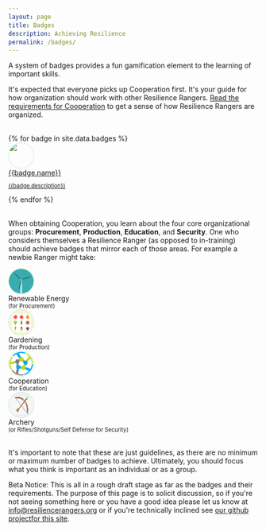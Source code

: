 ```yaml
---
layout: page
title: Badges
description: Achieving Resilience
permalink: /badges/
---
```


A system of badges provides a fun gamification element to the learning of important skills.

It's expected that everyone picks up Cooperation first. It's your guide for how organization should work with other Resilience Rangers. [Read the requirements for Cooperation](/badges/cooperation) to get a sense of how Resilience Rangers are organized.

<style>
.list-with-icon-caption { font-size: 0.8em; }
</style>

<br>

<div class="greennature-item greennature-icon-with-list-item">
  {% for badge in site.data.badges %}
    <div class="list-with-icon-ux greennature-ux" style="opacity: 1; padding-top: 0px; margin-bottom: 0px;">
      <div class="list-with-icon greennature-left">
        <div class="list-with-icon-image">
          <div class="image-cropper" style="background-color: {{badge.background-color}}; width: 50px; height: 50px; position: relative; overflow: hidden; border-radius: 50%; border: thin dashed lightgreen;">
            <a href="/badges/{{badge.slug}}"><img src="/assets/images/{{badge.icon}}" style="display:inline; height: {{badge.height}}; width: auto; margin: {{badge.margin}};" /></a>
          </div>
        </div>
        <div class="list-with-icon-content">
          <a href="/badges/{{badge.slug}}">
            <div class="list-with-icon-title greennature-skin-title">{{badge.name}}</div>
            <div class="list-with-icon-caption">
              <p>{{badge.description}}</p>
            </div>
          </a>
        </div>
        <div class="clear"></div>
      </div>
    </div>
  {% endfor %}
  <div class="clear"></div>
</div>

<br>

When obtaining Cooperation, you learn about the four core organizational groups: **Procurement**, **Production**, **Education**, and **Security**. One who considers themselves a Resilience Ranger (as opposed to in-training) should achieve badges that mirror each of those areas. For example a newbie Ranger might take:

<div class="greennature-item greennature-icon-with-list-item">
  <div class="list-with-icon-ux greennature-ux" style="opacity: 1; padding-top: 0px; margin-bottom: 0px;">
    <div class="list-with-icon greennature-left">
      <div class="list-with-icon-image">
        <div class="image-cropper" style="background-color: {{badge.background-color}}; width: 50px; height: 50px; position: relative; overflow: hidden; border-radius: 50%; border: thin dashed lightgreen;">
          <a href="/badges/renewable-energy/"><img src="/assets/images/icon-3.png"  /></a>
        </div>
      </div>
      <div class="list-with-icon-content">
        <div class="list-with-icon-title greennature-skin-title">Renewable Energy</div>
        <div class="list-with-icon-caption">
          (for Procurement)
        </div>
      </div>
      <div class="clear"></div>
    </div>
  </div>
  <div class="list-with-icon-ux greennature-ux" style="opacity: 1; padding-top: 0px; margin-bottom: 0px;">
    <div class="list-with-icon greennature-left">
      <div class="list-with-icon-image">
        <div class="image-cropper" style="background-color: beige; width: 50px; height: 50px; position: relative; overflow: hidden; border-radius: 50%; border: thin dashed lightgreen;">
          <a href="/badges/gardening"><img src="/assets/images/fruit-icon-png-4.png" style="display:inline; height: 70%; width: auto; margin: 8px 0 0 7px;"></a>
        </div>
      </div>
      <div class="list-with-icon-content">
        <div class="list-with-icon-title greennature-skin-title">Gardening</div>
        <div class="list-with-icon-caption">
          (for Production)
        </div>
      </div>
      <div class="clear"></div>
    </div>
  </div>
  <div class="list-with-icon greennature-left">
    <div class="list-with-icon-image">
      <div class="image-cropper" style="background-color: {{badge.background-color}}; width: 50px; height: 50px; position: relative; overflow: hidden; border-radius: 50%; border: thin dashed lightgreen;">
        <a href="/badges/cooperation/"><img src="/assets/images/coop.jpeg"  /></a>
      </div>
    </div>
    <div class="list-with-icon-content">
      <div class="list-with-icon-title greennature-skin-title">Cooperation</div>
      <div class="list-with-icon-caption">
        (for Education)
      </div>
    </div>
    <div class="clear"></div>
  </div>
  <div class="list-with-icon greennature-left">
    <div class="list-with-icon-image">
      <div class="image-cropper" style="background-color: #efeefe; width: 50px; height: 50px; position: relative; overflow: hidden; border-radius: 50%; border: thin dashed lightgreen;">
        <a href="/badges/archery"><img src="/assets/images/bow-and-arrow.jpg" style="display:inline; height: 75%; width: auto; margin: 7px 0 0 1px;"></a>
      </div>
    </div>
    <div class="list-with-icon-content">         
      <div class="list-with-icon-title greennature-skin-title">Archery</div>
      <div class="list-with-icon-caption">
        (or Rifles/Shotguns/Self Defense for Security)
      </div>
    </div>
    <div class="clear"></div>
  </div>
  <div class="clear"></div>
</div>

<p style="margin-top:30px"> 
It's important to note that these are just guidelines, as there are no minimum or maximum number of badges to achieve. Ultimately, you should focus what you think is important as an individual or as a group.
</p>

Beta Notice: This is all in a rough draft stage as far as the badges and their requirements. The purpose of this page is to solicit discussion, so if you're not seeing something here or you have a good idea please let us know at <a href="mailto:info@resiliencerangers.org">info@resiliencerangers.org</a> or if you're technically inclined see <a href="https://github.com/resilience-rangers/resilience-rangers.github.io">our github projectfor this site</a>.

<br><br><br>

<!--
- Athletics + Personal Fitness
- Smelting and forging
- All - Cooking
- Crime Prevention
- Digital Technology - Programming, Robotics, Radio?
- Empathy - Disabilities Awareness + queer, trans / racial sensitivity, other intersectional endeavors
- Electricity/Electronics - read and recite, how does muni-power work?, do it, lighting, solar, charging of batts, scavenge/salvage
- Emergency Preparedness
- Exploration - natural forage - talk about some natural resources around you, go find it, plan for another area
- Plant Science (Forestry)
- Rifle + shotgun Shooting
- Safety, Search and Rescue
- Sustainability
- Textile - incl. Leatherwork, Pulp and Paper ! diy
- Wilderness Survival
- Welding
- Woodwork
-->
